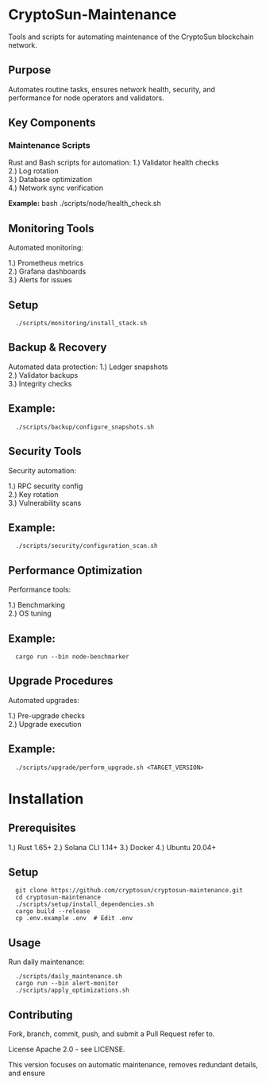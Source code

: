 # CryptoSun-Maintenance

Tools and scripts for automating maintenance of the CryptoSun blockchain network.

## Purpose

Automates routine tasks, ensures network health, security, and performance for node operators and validators.

## Key Components

### Maintenance Scripts
Rust and Bash scripts for automation:
1.) Validator health checks <br>
2.) Log rotation <br>
3.) Database optimization <br>
4.) Network sync verification 

**Example:**
bash
./scripts/node/health_check.sh

## Monitoring Tools
Automated monitoring:

1.) Prometheus metrics <br>
2.) Grafana dashboards <br>
3.) Alerts for issues 

## Setup

      ./scripts/monitoring/install_stack.sh
      
## Backup & Recovery

Automated data protection:
1.) Ledger snapshots <br>
2.) Validator backups <br>
3.) Integrity checks

## Example:

      ./scripts/backup/configure_snapshots.sh

## Security Tools
Security automation:

1.) RPC security config <br>
2.) Key rotation <br>
3.) Vulnerability scans

## Example:

      ./scripts/security/configuration_scan.sh

## Performance Optimization
Performance tools:

1.) Benchmarking <br>
2.) OS tuning

## Example:

      cargo run --bin node-benchmarker

## Upgrade Procedures
Automated upgrades:

1.) Pre-upgrade checks <br>
2.) Upgrade execution

## Example:

      ./scripts/upgrade/perform_upgrade.sh <TARGET_VERSION>

# Installation

## Prerequisites

1.) Rust 1.65+
2.) Solana CLI 1.14+
3.) Docker
4.) Ubuntu 20.04+

## Setup

      git clone https://github.com/cryptosun/cryptosun-maintenance.git
      cd cryptosun-maintenance
      ./scripts/setup/install_dependencies.sh
      cargo build --release
      cp .env.example .env  # Edit .env
      
## Usage
Run daily maintenance:

      ./scripts/daily_maintenance.sh
      cargo run --bin alert-monitor
      ./scripts/apply_optimizations.sh

## Contributing
Fork, branch, commit, push, and submit a Pull Request refer to.

License
Apache 2.0 - see LICENSE.

This version focuses on automatic maintenance, removes redundant details, and ensure


